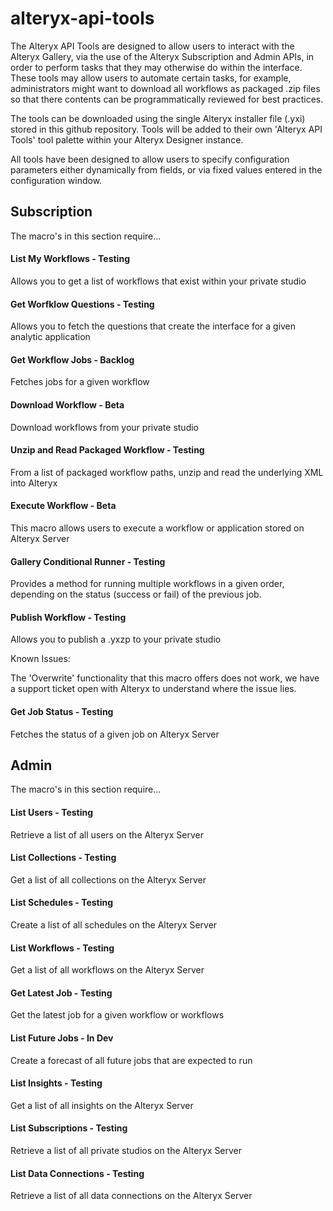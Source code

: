 # alteryx-api-tools

The Alteryx API Tools are designed to allow users to interact with the Alteryx Gallery, via the use of the Alteryx Subscription and Admin APIs, in order to perform tasks that they may otherwise do within the interface. These tools may allow users to automate certain tasks, for example, administrators might want to download all workflows as packaged .zip files so that there contents can be  programmatically reviewed for best practices.

The tools can be downloaded using the single Alteryx installer file (.yxi) stored in this github repository. Tools will be added to their own 'Alteryx API Tools' tool palette within your Alteryx Designer instance.

All tools have been designed to allow users to specify configuration parameters either dynamically from fields, or via fixed values entered in the configuration window.

## Subscription

The macro's in this section require...

#### List My Workflows - Testing

Allows you to get a list of workflows that exist within your private studio

#### Get Worfklow Questions - Testing

Allows you to fetch the questions that create the interface for a given analytic application

#### Get Workflow Jobs - Backlog

Fetches jobs for a given workflow

#### Download Workflow - Beta

Download workflows from your private studio

#### Unzip and Read Packaged Workflow - Testing

From a list of packaged workflow paths, unzip and read the underlying XML into Alteryx

#### Execute Workflow - Beta

This macro allows users to execute a workflow or application stored on Alteryx Server

#### Gallery Conditional Runner - Testing

Provides a method for running multiple workflows in a given order, depending on the status (success or fail) of the previous job.

#### Publish Workflow - Testing

Allows you to publish a .yxzp to your private studio

Known Issues:

The 'Overwrite' functionality that this macro offers does not work, we have a support ticket open with Alteryx to understand where the issue lies.

#### Get Job Status - Testing

Fetches the status of a given job on Alteryx Server

## Admin

The macro's in this section require...

#### List Users - Testing

Retrieve a list of all users on the Alteryx Server

#### List Collections - Testing

Get a list of all collections on the Alteryx Server

#### List Schedules - Testing

Create a list of all schedules on the Alteryx Server

#### List Workflows - Testing

Get a list of all workflows on the Alteryx Server

#### Get Latest Job - Testing

Get the latest job for a given workflow or workflows

#### List Future Jobs - In Dev

Create a forecast of all future jobs that are expected to run

#### List Insights - Testing

Get a list of all insights on the Alteryx Server

#### List Subscriptions - Testing

Retrieve a list of all private studios on the Alteryx Server

#### List Data Connections - Testing

Retrieve a list of all data connections on the Alteryx Server

